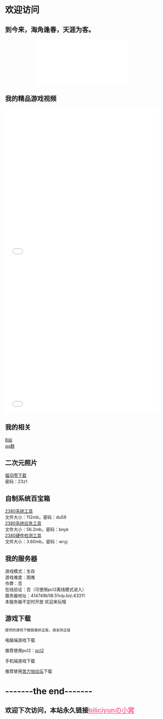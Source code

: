 # 欢迎访问
## 到今来，海角逢春，天涯为客。<br>

<div align="center">
  <iframe src="//music.163.com/outchain/player?type=2&id=1808492017&auto=0&height=66" scrolling="no" border="0" frameborder="no" framespacing="0" allowfullscreen="true"> </iframe>
</div>

## 我的精品游戏视频

<div align="center">
  <iframe src="//player.bilibili.com/player.html?bvid=BV1GJ411x7h7&cid=137649199&page=1" allowfullscreen="allowfullscreen" width="100%" height="500" scrolling="no" frameborder="0" sandbox="allow-top-navigation allow-same-origin allow-forms allow-scripts"></iframe>
</div>

<div align="center">
  <iframe src="//player.bilibili.com/player.html?aid=927070335&bvid=BV1wT4y1A7fC&cid=232719671&page=1" allowfullscreen="allowfullscreen" width="100%" height="500" scrolling="no" frameborder="0" sandbox="allow-top-navigation allow-same-origin allow-forms allow-scripts"> </iframe>
</div>

## 我的相关<br>
 [B站](https://space.bilibili.com/2066547841?spm_id_from=333.1007.0.0)<br>
 [qq群](https://jq.qq.com/?_wv=1027&k=jLA41A2c)

## 二次元照片<br>
 [猫羽雫下载](https://pan.baidu.com/s/1DjSzz8DtzYrtDpywOA_pCw)<br>
 密码：23z1
 
## 自制系统百宝箱<br>
 [2380系统工具](https://pan.baidu.com/s/1T4CgI396RVTgfWSb1S20Xg)<br>
 文件大小：112mb，密码：du59<br>
 [2380系统应急工具](https://pan.baidu.com/s/11Ni1OWWywPCH58IK56vLEg)<br>
 文件大小：56.2mb，密码：bnyk<br>
  [2380硬件检测工具](https://pan.baidu.com/s/1V7fewC_yQZxrrGS1cv8zRw)<br>
 文件大小：3.60mb，密码：wryj<br>
  
## 我的服务器
游戏模式：生存<br>
游戏难度：困难<br>
作弊：否<br>
在线验证：否（可使用pcl2离线模式进入）<br>
服务器地址：414749b1l8.51vip.biz:43311<br>
本服务器不定时开放
欢迎来玩哦<br>

## 游戏下载<br>

``` Markdown
提供的游戏下载链接非正版，请支持正版
```

电脑端游戏下载<br>

推荐使用pcl2：[pcl2](https://afdian.net/p/0164034c016c11ebafcb52540025c377)<br>

手机端游戏下载<br>

推荐使用[苦力怕论坛](https://klpbbs.com/xz/)下载<br>

# -------the end-------
## 欢迎下次访问，本站永久链接<a href="https://biliciyun.cf" style="color: #FB7299">biliciyunの小窝</a>

